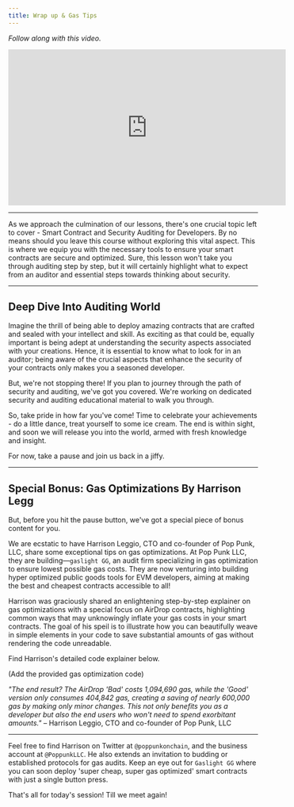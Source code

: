 ```yaml
---
title: Wrap up & Gas Tips
---
```


_Follow along with this video._

<iframe width="560" height="315" src="https://www.youtube.com/embed/MEwyNYDH4c0?si=I5NpHN4Z4zTTrOmG" title="YouTube video player" frameborder="0" allow="accelerometer; autoplay; clipboard-write; encrypted-media; gyroscope; picture-in-picture; web-share" allowfullscreen></iframe>

---

As we approach the culmination of our lessons, there's one crucial topic left to cover - Smart Contract and Security Auditing for Developers. By no means should you leave this course without exploring this vital aspect. This is where we equip you with the necessary tools to ensure your smart contracts are secure and optimized. Sure, this lesson won't take you through auditing step by step, but it will certainly highlight what to expect from an auditor and essential steps towards thinking about security.

---

## Deep Dive Into Auditing World

Imagine the thrill of being able to deploy amazing contracts that are crafted and sealed with your intellect and skill. As exciting as that could be, equally important is being adept at understanding the security aspects associated with your creations. Hence, it is essential to know what to look for in an auditor; being aware of the crucial aspects that enhance the security of your contracts only makes you a seasoned developer.

But, we're not stopping there! If you plan to journey through the path of security and auditing, we've got you covered. We're working on dedicated security and auditing educational material to walk you through.

So, take pride in how far you've come! Time to celebrate your achievements - do a little dance, treat yourself to some ice cream. The end is within sight, and soon we will release you into the world, armed with fresh knowledge and insight.

For now, take a pause and join us back in a jiffy.

---

## Special Bonus: Gas Optimizations By Harrison Legg

But, before you hit the pause button, we've got a special piece of bonus content for you.

We are ecstatic to have Harrison Leggio, CTO and co-founder of Pop Punk, LLC, share some exceptional tips on gas optimizations. At Pop Punk LLC, they are building—`gaslight GG`, an audit firm specializing in gas optimization to ensure lowest possible gas costs. They are now venturing into building hyper optimized public goods tools for EVM developers, aiming at making the best and cheapest contracts accessible to all!

Harrison was graciously shared an enlightening step-by-step explainer on gas optimizations with a special focus on AirDrop contracts, highlighting common ways that may unknowingly inflate your gas costs in your smart contracts. The goal of his speil is to illustrate how you can beautifully weave in simple elements in your code to save substantial amounts of gas without rendering the code unreadable.

Find Harrison's detailed code explainer below.

(Add the provided gas optimization code)

_"The end result? The AirDrop 'Bad' costs 1,094,690 gas, while the 'Good' version only consumes 404,842 gas, creating a saving of nearly 600,000 gas by making only minor changes. This not only benefits you as a developer but also the end users who won't need to spend exorbitant amounts."_ – Harrison Leggio, CTO and co-founder of Pop Punk, LLC

---

Feel free to find Harrison on Twitter at `@poppunkonchain`, and the business account at `@PoppunkLLC`. He also extends an invitation to budding or established protocols for gas audits. Keep an eye out for `Gaslight GG` where you can soon deploy 'super cheap, super gas optimized' smart contracts with just a single button press.

That's all for today's session! Till we meet again!

